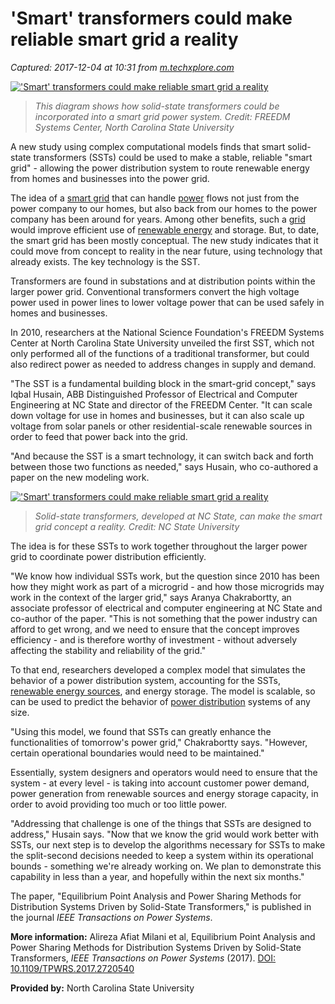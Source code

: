 # 'Smart' transformers could make reliable smart grid a reality

_Captured: 2017-12-04 at 10:31 from [m.techxplore.com](https://m.techxplore.com/news/2017-07-smart-reliable-grid-reality.html)_

[ !['Smart' transformers could make reliable smart grid a reality](https://3c1703fe8d.site.internapcdn.net/newman/csz/news/800/2017/smarttransfo.jpg) ](https://3c1703fe8d.site.internapcdn.net/newman/gfx/news/2017/smarttransfo.jpg)

> _This diagram shows how solid-state transformers could be incorporated into a smart grid power system. Credit: FREEDM Systems Center, North Carolina State University_

A new study using complex computational models finds that smart solid-state transformers (SSTs) could be used to make a stable, reliable "smart grid" \- allowing the power distribution system to route renewable energy from homes and businesses into the power grid.

The idea of a [smart grid](https://techxplore.com/tags/smart+grid/) that can handle [power](https://techxplore.com/tags/power/) flows not just from the power company to our homes, but also back from our homes to the power company has been around for years. Among other benefits, such a [grid](https://techxplore.com/tags/grid/) would improve efficient use of [renewable energy](https://techxplore.com/tags/renewable+energy/) and storage. But, to date, the smart grid has been mostly conceptual. The new study indicates that it could move from concept to reality in the near future, using technology that already exists. The key technology is the SST.

Transformers are found in substations and at distribution points within the larger power grid. Conventional transformers convert the high voltage power used in power lines to lower voltage power that can be used safely in homes and businesses.

In 2010, researchers at the National Science Foundation's FREEDM Systems Center at North Carolina State University unveiled the first SST, which not only performed all of the functions of a traditional transformer, but could also redirect power as needed to address changes in supply and demand.

"The SST is a fundamental building block in the smart-grid concept," says Iqbal Husain, ABB Distinguished Professor of Electrical and Computer Engineering at NC State and director of the FREEDM Center. "It can scale down voltage for use in homes and businesses, but it can also scale up voltage from solar panels or other residential-scale renewable sources in order to feed that power back into the grid.

"And because the SST is a smart technology, it can switch back and forth between those two functions as needed," says Husain, who co-authored a paper on the new modeling work.

[ !['Smart' transformers could make reliable smart grid a reality](https://3c1703fe8d.site.internapcdn.net/newman/csz/news/800/2017/1-smarttransfo.jpg) ](https://3c1703fe8d.site.internapcdn.net/newman/gfx/news/2017/1-smarttransfo.jpg)

> _Solid-state transformers, developed at NC State, can make the smart grid concept a reality. Credit: NC State University_

The idea is for these SSTs to work together throughout the larger power grid to coordinate power distribution efficiently.

"We know how individual SSTs work, but the question since 2010 has been how they might work as part of a microgrid - and how those microgrids may work in the context of the larger grid," says Aranya Chakrabortty, an associate professor of electrical and computer engineering at NC State and co-author of the paper. "This is not something that the power industry can afford to get wrong, and we need to ensure that the concept improves efficiency - and is therefore worthy of investment - without adversely affecting the stability and reliability of the grid."

To that end, researchers developed a complex model that simulates the behavior of a power distribution system, accounting for the SSTs, [renewable energy sources](https://techxplore.com/tags/renewable+energy+sources/), and energy storage. The model is scalable, so can be used to predict the behavior of [power distribution](https://techxplore.com/tags/power+distribution/) systems of any size.

"Using this model, we found that SSTs can greatly enhance the functionalities of tomorrow's power grid," Chakrabortty says. "However, certain operational boundaries would need to be maintained."

Essentially, system designers and operators would need to ensure that the system - at every level - is taking into account customer power demand, power generation from renewable sources and energy storage capacity, in order to avoid providing too much or too little power.

"Addressing that challenge is one of the things that SSTs are designed to address," Husain says. "Now that we know the grid would work better with SSTs, our next step is to develop the algorithms necessary for SSTs to make the split-second decisions needed to keep a system within its operational bounds - something we're already working on. We plan to demonstrate this capability in less than a year, and hopefully within the next six months."

The paper, "Equilibrium Point Analysis and Power Sharing Methods for Distribution Systems Driven by Solid-State Transformers," is published in the journal _IEEE Transactions on Power Systems_.

**More information:** Alireza Afiat Milani et al, Equilibrium Point Analysis and Power Sharing Methods for Distribution Systems Driven by Solid-State Transformers, _IEEE Transactions on Power Systems_ (2017). [DOI: 10.1109/TPWRS.2017.2720540](http://dx.doi.org/10.1109/TPWRS.2017.2720540)

**Provided by:** North Carolina State University
